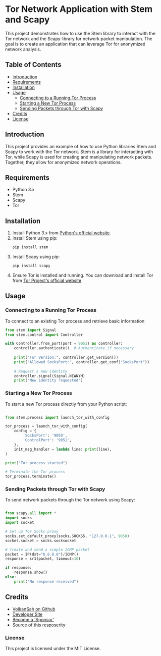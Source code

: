 # Tor Network Application with Stem and Scapy

This project demonstrates how to use the Stem library to interact with the Tor network and the Scapy library for network packet manipulation. The goal is to create an application that can leverage Tor for anonymized network analysis.

## Table of Contents

- [Introduction](#introduction)
- [Requirements](#requirements)
- [Installation](#installation)
- [Usage](#usage)
  - [Connecting to a Running Tor Process](#connecting-to-a-running-tor-process)
  - [Starting a New Tor Process](#starting-a-new-tor-process)
  - [Sending Packets through Tor with Scapy](#sending-packets-through-tor-with-scapy)
- [Credits](#credits)
- [License](#license)

## Introduction

This project provides an example of how to use Python libraries Stem and Scapy to work with the Tor network. Stem is a library for interacting with Tor, while Scapy is used for creating and manipulating network packets. Together, they allow for anonymized network operations.

## Requirements

- Python 3.x
- Stem
- Scapy
- Tor

## Installation

1. Install Python 3.x from [Python's official website](https://www.python.org/).
2. Install Stem using pip:
    ```bash
    pip install stem
    ```
3. Install Scapy using pip:
    ```bash
    pip install scapy
    ```
4. Ensure Tor is installed and running. You can download and install Tor from [Tor Project's official website](https://www.torproject.org/).

## Usage

### Connecting to a Running Tor Process

To connect to an existing Tor process and retrieve basic information:

```python
from stem import Signal
from stem.control import Controller

with Controller.from_port(port = 9051) as controller:
    controller.authenticate()  # Authenticate if necessary
    
    print("Tor Version:", controller.get_version())
    print("Allowed SocksPort:", controller.get_conf("SocksPort"))
    
    # Request a new identity
    controller.signal(Signal.NEWNYM)
    print("New identity requested")
```

### Starting a New Tor Process

To start a new Tor process directly from your Python script:

```python

from stem.process import launch_tor_with_config

tor_process = launch_tor_with_config(
    config = {
        'SocksPort': '9050',
        'ControlPort': '9051',
    },
    init_msg_handler = lambda line: print(line),
)

print("Tor process started")

# Terminate the Tor process
tor_process.terminate()
``` 
### Sending Packets through Tor with Scapy

To send network packets through the Tor network using Scapy:

```python

from scapy.all import *
import socks
import socket

# Set up Tor Socks proxy
socks.set_default_proxy(socks.SOCKS5, "127.0.0.1", 9050)
socket.socket = socks.socksocket

# Create and send a simple ICMP packet
packet = IP(dst="8.8.8.8")/ICMP()
response = sr1(packet, timeout=10)

if response:
    response.show()
else:
    print("No response received")
```

## Credits
- [VolkanSah on Github](https://github.com/volkansah)
- [Developer Site](https://volkansah.github.io)
- [Become a 'Sponsor'](https://github.com/sponsors/volkansah)
- [Source of this resposerity](https://github.com/VolkanSah/Tor-Network-Application-with-Stem-and-Scapy)

### License

This project is licensed under the MIT License. 
